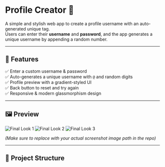# Profile Creator 🎉

A simple and stylish web app to create a profile username with an auto-generated unique tag.  
Users can enter their **username** and **password**, and the app generates a unique username by appending a random number.

---

## 🚀 **Features**

✅ Enter a custom username & password  
✅ Auto-generates a unique username with `@` and random digits  
✅ Profile preview with a gradient-styled UI  
✅ Back button to reset and try again  
✅ Responsive & modern glassmorphism design  

---

## 🖼️ **Preview**

![Final Look 1](https://raw.githubusercontent.com/akshat-xd-40/Profile-creater/main/final(1).png)
![Final Look 2](https://raw.githubusercontent.com/akshat-xd-40/Profile-creater/main/final(2).png)
![Final Look 3](https://raw.githubusercontent.com/akshat-xd-40/Profile-creater/main/final(3).png)

*(Make sure to replace with your actual screenshot image path in the repo)*

---

## 📂 **Project Structure**
